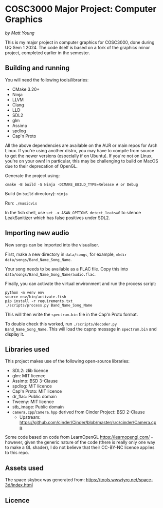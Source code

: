 # COSC3000 Major Project: Computer Graphics
_by Matt Young_

This is my major project in computer graphics for COSC3000, done during UQ Sem 1 2024. The code itself is based on a
fork of the graphics minor project, completed earlier in the semester.

## Building and running
You will need the following tools/libraries: 
- CMake 3.20+
- Ninja
- LLVM
- Clang
- LLD
- SDL2
- glm
- Assimp
- spdlog
- Cap'n Proto

All the above dependencies are available on the AUR or main repos for Arch Linux. If you're using another
distro, you may have to compile from source to get the newer versions (especially if on Ubuntu). If you're
not on Linux, you're on your own! In particular, this may be challenging to build on MacOS due to their
deprecation of OpenGL.

Generate the project using: 
```
cmake -B build -G Ninja -DCMAKE_BUILD_TYPE=Release # or Debug
```

Build (in `build` directory): `ninja`

Run: `./musicvis`

In the fish shell, use `set -x ASAN_OPTIONS detect_leaks=0` to silence LeakSanitizer which has false positives
under SDL2.

## Importing new audio
New songs can be imported into the visualiser.

First, make a new directory in `data/songs`, for example, `mkdir data/songs/Band_Name_Song_Name`.

Your song needs to be available as a FLAC file. Copy this into `data/songs/Band_Name_Song_Name/audio.flac`.

Finally, you can activate the virtual environment and run the process script:

```
python -m venv env
source env/bin/activate.fish
pip install -r requirements.txt
./scripts/process.py Band_Name_Song_Name
```

This will then write the `spectrum.bin` file in the Cap'n Proto format.

To double check this worked, run `./scripts/decoder.py Band_Name_Song_Name`. This will load the capnp message
in `spectrum.bin` and display it.

## Libraries used
This project makes use of the following open-source libraries:

- SDL2: zlib licence
- glm: MIT licence
- Assimp: BSD 3-Clause
- spdlog: MIT licence
- Cap'n Proto: MIT licence
- dr_flac: Public domain
- Tweeny: MIT licence
- stb_image: Public domain
- `camera.cpp`/`camera.hpp` derived from Cinder Project: BSD 2-Clause
    - Upstream: https://github.com/cinder/Cinder/blob/master/src/cinder/Camera.cpp

Some code based on code from LearnOpenGL https://learnopengl.com/ - however, given the generic nature of the
code (there is really only one way to make a GL shader), I do not believe that their CC-BY-NC licence applies
to this repo.

## Assets used
The space skybox was generated from: https://tools.wwwtyro.net/space-3d/index.html

## Licence
